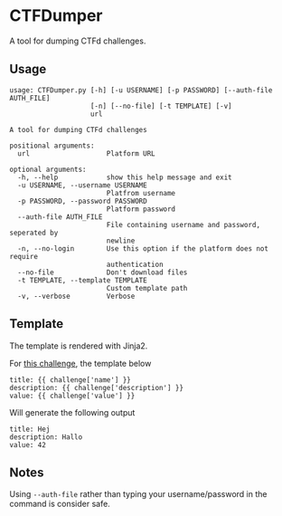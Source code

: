 # CTFDumper

A tool for dumping CTFd challenges.

## Usage

```
usage: CTFDumper.py [-h] [-u USERNAME] [-p PASSWORD] [--auth-file AUTH_FILE]
                    [-n] [--no-file] [-t TEMPLATE] [-v]
                    url

A tool for dumping CTFd challenges

positional arguments:
  url                   Platform URL

optional arguments:
  -h, --help            show this help message and exit
  -u USERNAME, --username USERNAME
                        Platfrom username
  -p PASSWORD, --password PASSWORD
                        Platform password
  --auth-file AUTH_FILE
                        File containing username and password, seperated by
                        newline
  -n, --no-login        Use this option if the platform does not require
                        authentication
  --no-file             Don't download files
  -t TEMPLATE, --template TEMPLATE
                        Custom template path
  -v, --verbose         Verbose
```

## Template

The template is rendered with Jinja2.

For [this challenge](https://demo.ctfd.io/challenges#Hej), the template below

```
title: {{ challenge['name'] }}
description: {{ challenge['description'] }}
value: {{ challenge['value'] }}
```

Will generate the following output

```
title: Hej
description: Hallo
value: 42
```

## Notes

Using `--auth-file` rather than typing your username/password in the command is consider safe.
